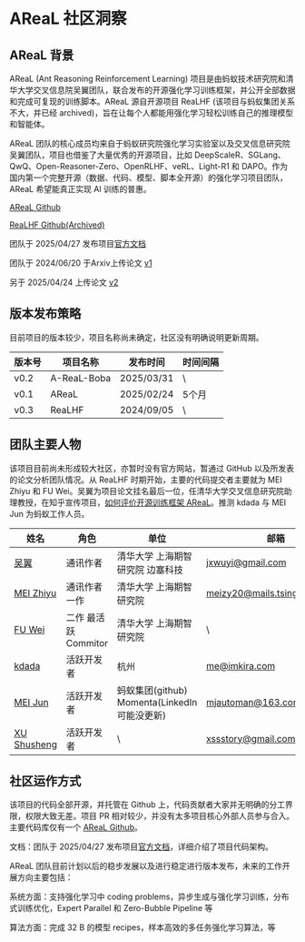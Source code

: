 # AReaL 社区洞察


## AReaL 背景

AReaL (Ant Reasoning Reinforcement Learning) 项目是由蚂蚁技术研究院和清华大学交叉信息院吴翼团队，联合发布的开源强化学习训练框架，并公开全部数据和完成可复现的训练脚本。AReaL 源自开源项目 ReaLHF (该项目与蚂蚁集团关系不大，并已经 archived)，旨在让每个人都能用强化学习轻松训练自己的推理模型和智能体。

AReaL 团队的核心成员均来自于蚂蚁研究院强化学习实验室以及交叉信息研究院吴翼团队，项目也借鉴了大量优秀的开源项目，比如 DeepScaleR、SGLang、QwQ、Open-Reasoner-Zero、OpenRLHF、veRL、Light-R1 和 DAPO。作为国内第一个完整开源（数据、代码、模型、脚本全开源）的强化学习项目团队，AReaL 希望能真正实现 AI 训练的普惠。

[AReaL Github](https://github.com/inclusionAI/AReaL)

[ReaLHF Github(Archived)](https://github.com/openpsi-project/ReaLHF)

团队于 2025/04/27 发布项目[官方文档](https://deepwiki.com/inclusionAI/AReaL)

团队于 2024/06/20 于Arxiv上传论文 [v1](https://arxiv.org/abs/2406.14088v1)

另于 2025/04/24 上传论文 [v2](https://arxiv.org/abs/2406.14088v2)

## 版本发布策略

目前项目的版本较少，项目名称尚未确定，社区没有明确说明更新周期。

| 版本号 | 项目名称 | 发布时间 | 时间间隔 |
| ------- | ------- | ------- | ------- |
| v0.2  | A-ReaL-Boba   | 2025/03/31   |   \ |
| v0.1  | AReaL   | 2025/02/24   | 5个月 |
| v0.3  | ReaLHF   | 2024/09/05   | \ |

## 团队主要人物

该项目目前尚未形成较大社区，亦暂时没有官方网站，暂通过 GitHub 以及所发表的论文分析团队情况。从 ReaLHF 时期开始，主要的代码提交者主要就为 MEI Zhiyu 和 FU Wei。吴翼为项目论文挂名最后一位，任清华大学交叉信息研究院助理教授，在知乎宣传项目，[如何评价开源训练框架 AReaL](https://www.zhihu.com/question/1890112252100703430)。推测 kdada 与 MEI Jun 为蚂蚁工作人员。

| 姓名 | 角色 | 单位 | 邮箱 |
| ------- | ------- | ------- | ------- |
| [吴翼](https://github.com/jxwuyi)  | 通讯作者  | 清华大学 上海期智研究院 边塞科技   | jxwuyi@gmail.com |
| [MEI Zhiyu](https://github.com/nuzant)  | 通讯作者 一作   | 清华大学 上海期智研究院   | meizy20@mails.tsinghua.edu.cn |
| [FU Wei](https://github.com/garrett4wade)  | 二作 最活跃 Commitor   | 清华大学 上海期智研究院   | \ |
| [kdada](https://github.com/kdada)  | 活跃开发者   | 杭州   | me@imkira.com |
| [MEI Jun](https://github.com/JacksonMei)  | 活跃开发者   | 蚂蚁集团(github) Momenta(LinkedIn 可能没更新)  | mjautoman@163.com |
| [XU Shusheng](https://github.com/xssstory)  | 活跃开发者   | \  | xssstory@gmail.com |


## 社区运作方式

该项目的代码全部开源，并托管在 Github 上，代码贡献者大家并无明确的分工界限，权限大致无差。项目 PR 相对较少，并没有太多项目核心外部人员参与合入。主要代码库仅有一个 [AReaL Github](https://github.com/inclusionAI/AReaL)。

文档：团队于 2025/04/27 发布项目[官方文档](https://deepwiki.com/inclusionAI/AReaL)，详细介绍了项目代码架构。

AReaL 团队目前计划以后的稳步发展以及进行稳定进行版本发布，未来的工作开展方向主要包括：

系统方面：支持强化学习中 coding problems，异步生成与强化学习训练，分布式训练优化，Expert Parallel 和 Zero-Bubble Pipeline 等

算法方面：完成 32 B 的模型 recipes，样本高效的多任务强化学习算法，等
